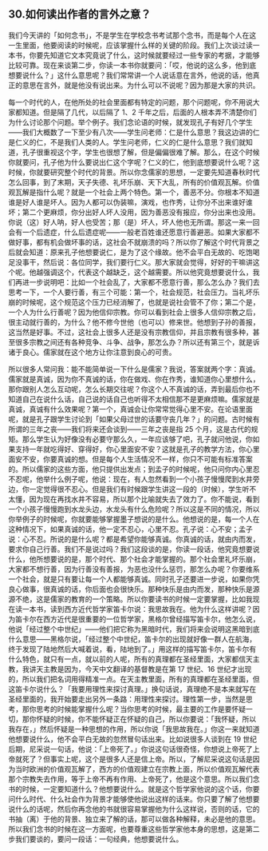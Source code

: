 ## 30.如何读出作者的言外之意？
我们今天讲的「如何念书」，不是学生在学校念书考试那个念书，而是每个人在这一生里面，他要阅读的时候呢，应该掌握什么样的关键的阶段。我们上次谈过读一本书，你要先知道它文本究竟说了什么，这时候就要经过一些专家的考据，才能够比较可靠。现在来谈第二步，你读一本书你就要问：「哎，他说的这么多，他到底想要说什么？」这什么意思呢？我们常常讲一个人说话意在言外，他说的话，他真正的意思在言外，就是他没有说出来。为什么可以不说呢？因为那是大家的共识。


每一个时代的人，在他所处的社会里面都有特定的问题，那个问题呢，你不用说大家都知道。但是隔了几代，以后隔了 1、2 千年之后，后面的人根本弄不清楚你们为什么讨论那个问题。举个例子。我们念论语的时候，就发现孔子有好几个学生——我们大概数了一下至少有八次——学生问老师：仁是什么意思？我这边讲的仁是仁义的仁，不是我们人类的人。学生问老师，仁义的仁是什么意思？我们就知道，孔子很重视这个字，学生也很想了解，但是偏偏很难了解。那么，在这个时候你就要问，孔子他为什么要说出仁这个字呢？仁义的仁，他到底想要说什么呢？这时候，你就要研究整个时代的背景。所以你念儒家的思想，一定要先知道春秋时代怎么回事，到了末期，天子失德、礼坏乐崩、天下大乱，所有的价值观瓦解。价值观瓦解是指什么呢？就是一个社会上两个特色。第一个，善恶不分。你根本不知道谁是好人谁是坏人。因为人都可以伪装嘛，演戏，也作秀，让你分不出来谁好谁坏；第二个更麻烦，你分出好人坏人没用，因为善恶没有报应，你分出来也没用。你说（这）好人呐，好人也受苦；那（是）坏人，坏人他也无所谓。那这一来一回会有一个后遗症，什么后遗症呢——一般老百姓谁还愿意行善避恶。如果大家都不做好事，都有机会做坏事的话，这社会不就崩溃的吗？所以你了解这个时代背景之后就会知道：原来孔子他想要说仁，是为了这个缘故。他不会平白无故的、吃饱喝足没事干，然后说：各位同学，我们要行仁义。那大家就会觉得，好好的干嘛讲这个呢。他越强调这个，代表这个越缺乏，这个越需要。所以他究竟想要说什么，我们再进一步说明吧：比如一个社会乱了，大家都不愿意行善，那么怎么办？我们去思考一下，一个人要行善，有三个可能：第一个，社会规范，社会压力。当礼坏乐崩的时候呢，这个规范这个压力已经消解了，也就是说社会管不了你；第二个是，一个人为什么行善呢？因为他信仰宗教。你可以看到社会上很多人信仰宗教之后，很主动就行善的，为什么？他不修今世他（也可以）修来世。他想到子孙的善报，这当然是好事。不过，这社会上很多人还是没有宗教信仰，并且宗教有很多种，甚至很多宗教之间还有各种竞争、斗争、战争，那怎么办？所以还有第三个，就是诉诸于良心。儒家就在这个地方让你注意到良心的可贵。


所以很多人常问我：能不能简单说一下什么是儒家？我说，答案就两个字：真诚。儒家就是真诚，因为你不真诚的话，你在做戏、你在作秀，谁知道你心里想什么，那你跟别人怎么互动呢，怎么长期交往呢？你这个人不真诚的话，弄到最后你也不知道自己在说什么话，自己说的话自己也听得不太相信那不是更麻烦嘛。儒家就是真诚，真诚有什么效果呢？第一个，真诚会让你常常觉得心里不安。在论语里面呢，就是孔子跟学生讨论到「如果父母过世的话要守丧几年？」的问题。古时候有所谓的三年之丧——我们将来还会谈到——三年之丧是指 25 个月，这是古代的规矩。那么学生认为好像没有必要守那么久，一年应该够了吧，孔子就问他说，你如果支持一年就吃得好、穿得好，你心里面安不安？这就是孔子的教学方法，你心里面安不安，你要真诚的想。但是每个人生活情况不一样，你只不可能有标准答案的。所以儒家的这些方面，他只提供出发点；到孟子的时候呢，他只问你内心里忍不忍呢，他举什么例子呢，他说：现在，有人忽然看到一个小孩子慢慢爬到水井旁边，你一定觉得很不忍心。但是我们有时候跟学生讲这一段的（时候），学生听不太懂，因为现在再找水井不容易，所以那个比喻就失去了效力了。你不能说，看到一个小孩子慢慢跑到水龙头边，水龙头有什么危险呢？所以这是不同的情况，所以你举例子的时候呢，你就要能够掌握墨子想说的是什么。他想说的是，每一个人在这种情况下，如果真诚的话，他一定不忍心，心里不忍。孔子说：心不安；孟子说：心不忍。所说的是什么呢？都是希望你能够真诚。你真诚的话，就由内而发，要求你自己行善。我们不是说过吗？我们这段谈的是，你读一段话，他究竟想要说什么，他所想要说的是，那个时代、那个社会才能掌握的。那个社会里礼坏乐崩，大家都不想行善，因为行善没有善报，为恶也没什么惩罚，那怎么办呢？你要维系一个社会，就是只有要让每一个人都能够真诚。同时孔子还要进一步说，如果你凭良心做事，很真诚的话，你后面也会很快乐。那种快乐是由内而发，那种快乐是源源不绝，这是儒家的教育的一个策略。所以你要读书的时候一定要掌握，比如我现在读一本书，读到西方近代哲学家笛卡尔说：我思故我在。他为什么这样讲呢？因为笛卡尔在西方近代是很重要的一位哲学家，黑格尔曾经描写笛卡尔，他怎么说，他说「经过整个中世纪」——他们把它称为黑暗时代，我们将来会说明这黑暗到底什么意思——黑格尔说，「经过整个中世纪，笛卡尔的出现就好像一群人在航海，终于发现了陆地然后大喊着说，看，陆地到了。」用这样的描写笛卡尔，笛卡尔有什么特色，就只有一点，就以前的人呢，所有的真理都在圣经里面，大家都信天主教，我讲天主教是因为，今天中文翻译的基督教是在第 17 世纪、16 世纪才出现的，所以我们把名词用得精准一点。在天主教里面，所有的真理都在圣经里面，但这笛卡尔说什么？「我要用理性来探讨真理。」换句话说，真理绝不是本来就写在圣经里面的，我开始要走出另外一条路：用理性来探讨。理性第一步，当然是思考，那你思考的时候能掌握什么呢？当你思考的时候，最主要的工作是要怀疑一切，那你怀疑的时候，你不能怀疑正在怀疑的自己，所以你要说：「我怀疑，所以我存在，」然后怀疑是一种思想的作用，所以你说「我思故我在。」你这一来就知道他想要说什么，他不会平白无故的忽然冒句话出来。比如说很多人谈到在 19 世纪后期，尼采说一句话，他说：「上帝死了。」你说这句话很奇怪，你想说上帝死了上帝就死了？但事实上呢，这个是很多人还是信上帝。所以，了解尼采说这句话是因为当时欧洲的价值观瓦解了，西方的价值观建立在宗教上面，所以价值观瓦解代表那个宗教失去作用，等于上帝不再有作用、上帝死了，他是这个意思。所以我们念书的时候，一定要知道什么？他想要说什么。就是这个哲学家他说的这个话，你要问什么时代、什么社会作为背景才能够使他说出这样的话来。你只要了解了他想要说什么的话呢，然后你再念他的书就很容易掌握他为什么这样说，否则的话，它的书抽（离）于他的背景、独立来了解的话，那可以做各种解释，未必是他的意思。所以我们念书的时候在这一方面呢，也要尊重这些哲学家他本身的思想，这是第二步我们要谈的，要问一段话：一句经典，他想要说什么。

